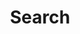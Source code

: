 ---
title: "Search" # in any language you want
layout: "search" # necessary for search
summary: "search"
placeholder: "What are you looking for?"
---